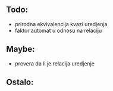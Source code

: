 ## Todo:

* prirodna ekvivalencija kvazi uredjenja
* faktor automat u odnosu na relaciju

## Maybe:

* provera da li je relacija uredjenje

## Ostalo:
